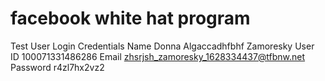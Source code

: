 # facebook white hat program
Test User Login Credentials
Name
Donna Algaccadhfbhf Zamoresky
User ID
100071331486286
Email
zhsrjsh_zamoresky_1628334437@tfbnw.net
Password
r4zl7hx2vz2

